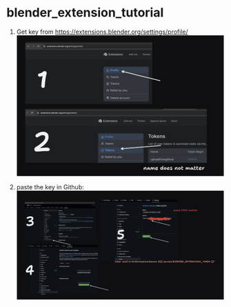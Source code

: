 # blender_extension_tutorial


1. Get key from https://extensions.blender.org/settings/profile/
![alt text](image.png)

2. paste the key in Github:
![alt text](image-1.png)